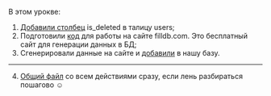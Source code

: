 В этом урокве:    
    
1. [Добавили столбец](https://github.com/kornilovaap/Databases_GeekBrains.ru/blob/master/lesson_4/alter_table.sql) is_deleted в талицу users;
2. Подготовили [код](https://github.com/kornilovaap/Databases_GeekBrains.ru/blob/master/lesson_4/filldb.sql) для работы на сайте filldb.com. Это бесплатный сайт для генерации данных в БД;     
3. Сгенерировали данные на сайте и [добавили](https://github.com/kornilovaap/Databases_GeekBrains.ru/blob/master/lesson_4/insert.sql) в нашу базу.     
__________________________
4. [Общий файл](https://github.com/kornilovaap/Databases_GeekBrains.ru/blob/master/lesson_4/DumpVK.sql) со всем действиями сразу, если лень разбираться пошагово :relaxed:     
       
